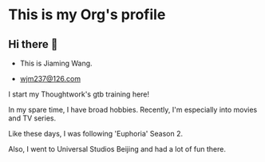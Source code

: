 # This is my Org's profile
## Hi there 👋

<!--

**Here are some ideas to get you started:**

🙋‍♀️ A short introduction - what is your organization all about?
🌈 Contribution guidelines - how can the community get involved?
👩‍💻 Useful resources - where can the community find your docs? Is there anything else the community should know?
🍿 Fun facts - what does your team eat for breakfast?
🧙 Remember, you can do mighty things with the power of [Markdown](https://docs.github.com/github/writing-on-github/getting-started-with-writing-and-formatting-on-github/basic-writing-and-formatting-syntax)
-->
- This is Jiaming Wang. 

- wjm237@126.com

I start my Thoughtwork's gtb training here!

In my spare time, I have broad hobbies.
Recently, I'm especially into movies and TV series.

Like these days, I was following 'Euphoria' Season 2.

Also, I went to Universal Studios Beijing and had a lot of fun there.
